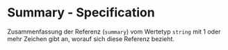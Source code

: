 # Summary - Specification

Zusammenfassung der Referenz (`summary`) vom Wertetyp `string` mit 1 oder mehr Zeichen gibt an, worauf sich diese Referenz bezieht.